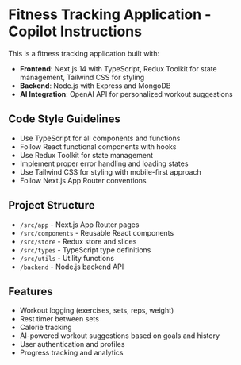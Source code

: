 <!-- Use this file to provide workspace-specific custom instructions to Copilot. For more details, visit https://code.visualstudio.com/docs/copilot/copilot-customization#_use-a-githubcopilotinstructionsmd-file -->

# Fitness Tracking Application - Copilot Instructions

This is a fitness tracking application built with:
- **Frontend**: Next.js 14 with TypeScript, Redux Toolkit for state management, Tailwind CSS for styling
- **Backend**: Node.js with Express and MongoDB
- **AI Integration**: OpenAI API for personalized workout suggestions

## Code Style Guidelines
- Use TypeScript for all components and functions
- Follow React functional components with hooks
- Use Redux Toolkit for state management
- Implement proper error handling and loading states
- Use Tailwind CSS for styling with mobile-first approach
- Follow Next.js App Router conventions

## Project Structure
- `/src/app` - Next.js App Router pages
- `/src/components` - Reusable React components
- `/src/store` - Redux store and slices
- `/src/types` - TypeScript type definitions
- `/src/utils` - Utility functions
- `/backend` - Node.js backend API

## Features
- Workout logging (exercises, sets, reps, weight)
- Rest timer between sets
- Calorie tracking
- AI-powered workout suggestions based on goals and history
- User authentication and profiles
- Progress tracking and analytics
